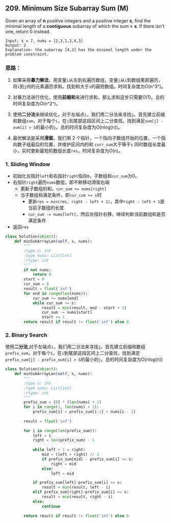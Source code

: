 ## 209. Minimum Size Subarray Sum (M)

Given an array of **n** positive integers and a positive integer **s**, find the minimal length of a **contiguous** subarray of which the sum ≥ **s**. If there isn't one, return 0 instead.

```
Input: s = 7, nums = [2,3,1,2,4,3]
Output: 2
Explanation: the subarray [4,3] has the minimal length under the problem constraint.
```

### 思路：

1. 如果采用**暴力解法**，用变量`i`从左到右遍历数组，变量`j`从`i`到数组尾部遍历，将`i`到`j`内的元素遍历求和，找到和大于`s`的最短数组。时间复杂度为O(n^3^)。

2. 对暴力法进行优化，使用**前缀和**来进行求和，那么求和这步只需要O(1)。总的时间复杂度为O(n^2^)。

3. 使用**二分法**来继续优化，对于左端点`i`，我们用二分法来寻找`j`。首先建立前缀和数组`sum`，对于每个`i`，在`i`到尾部这段区间上二分查找，找到满足`sum[j] - sum[i] > S`的最小的`j`。总的时间复杂度为O(nlog(n))。

4. 最优解法是采用**滑窗**。我们用 2 个指针，一个指向子数组开始的位置，一个指向数子组最后的位置，并维护区间内的和 `curr_sum`大于等于`s` 同时数组长度最小，实时更新最短的数组长度`res`。时间复杂度为O(n)。

### 1. Sliding Window

- 初始化左指针`left`和右指针`right`指向`0`，子数组和`cur_sum`为0。
- 右指针`right`遍历`nums`数组，即不断移动滑窗右端
  - 更新子数组的和，`cur_sum += nums[right]`
  - 当子数组和满足条件，即`cur_cum >= s`时
    - 更新`res = min(res, right - left + 1)`，其中`right - left + 1`是当前子数组的长度
    - `cur_sum -= nums[left]`，然后左指针右移，继续判断当前数组和是否满足条件
- 返回`res`

```python
class Solution(object):
    def minSubArrayLen(self, s, nums):
        """
        :type s: int
        :type nums: List[int]
        :rtype: int
        """
        if not nums:
            return 0
        start = 0
        cur_sum = 0
        result = float('inf')
        for end in range(len(nums)):
            cur_sum += nums[end]
            while cur_sum >= s:
                result = min(result, end - start + 1)
                cur_sum -= nums[start]
                start += 1
        return result if result != float('inf') else 0
```



### 2. Binary Search

使用**二分法**,对于左端点`i`，我们用二分法来寻找`j`。首先建立前缀和数组`prefix_sum`，对于每个`i`，在`i`到尾部这段区间上二分查找，找到满足`prefix_sum[j] - prefix_sum[i] > S`的最小的`j`。总的时间复杂度为O(nlog(n))

```python
class Solution(object):
    def minSubArrayLen(self, s, nums):
        """
        :type s: int
        :type nums: List[int]
        :rtype: int
        """
        prefix_sum = [0] * (len(nums) + 1)
        for i in range(1, len(nums) + 1):
            prefix_sum[i] = prefix_sum[i-1] + nums[i - 1]
        
        result = float('inf')
        
        for i in range(len(prefix_sum)):
            left = i
            right = len(prefix_sum) - 1
            
            while left + 1 < right:
                mid = (left + right) // 2
                if prefix_sum[mid] - prefix_sum[i] >= s:
                    right = mid
                else:
                    left = mid

            if prefix_sum[left]-prefix_sum[i] >= s:
                result = min(result, left - i)
            elif prefix_sum[right]-prefix_sum[i] >= s:
                result = min(result, right - i)
            else:
                continue
        
        return result if result != float('inf') else 0
```


